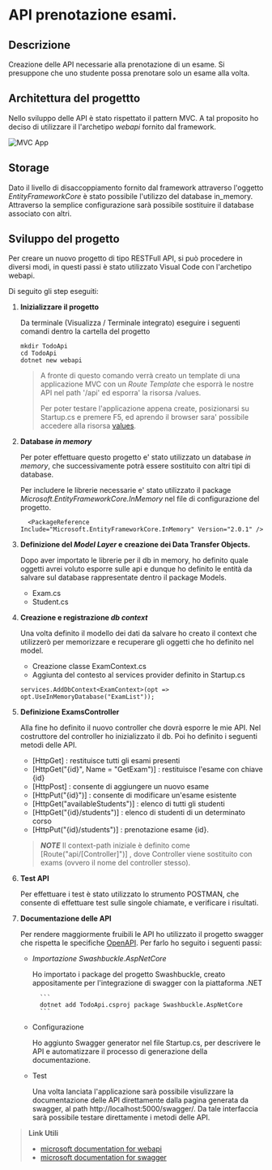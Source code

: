 # API prenotazione esami.

## Descrizione

Creazione delle API necessarie alla prenotazione di un esame. 
Si presuppone che uno studente possa prenotare solo un esame alla volta.

## Architettura del progettto

Nello sviluppo delle API è stato rispettato il pattern MVC. A tal proposito ho deciso di utilizzare il l'archetipo _webapi_ fornito dal framework.

![MVC App](https://docs.microsoft.com/en-us/aspnet/core/tutorials/first-web-api/_static/architecture.png "Rappresentazione Architettura")

## Storage 

Dato il livello di disaccoppiamento fornito dal framework attraverso l'oggetto _EntityFrameworkCore_ è stato possibile l'utilizzo del database in_memory.
Attraverso la semplice configurazione sarà possibile sostituire il database associato con altri.

## Sviluppo del progetto

Per creare un nuovo progetto di tipo RESTFull API, si può procedere in diversi modi, in questi passi è stato utilizzato Visual Code con l'archetipo webapi. 

Di seguito gli step eseguiti:

1. **Inizializzare il progetto** 

	Da terminale (Visualizza / Terminale integrato) eseguire i seguenti comandi dentro la cartella del progetto

    ```
    mkdir TodoApi
    cd TodoApi
    dotnet new webapi
    ```
    >
    > A fronte di questo comando verrà creato un template di una applicazione MVC con un _Route Template_ che
    > esporrà le nostre API nel path '<application-context>/api' ed esporra' la risorsa /values.
    >
    > Per poter testare l'applicazione appena create, posizionarsi su Startup.cs e premere F5, ed aprendo il 
    > browser sara' possibile accedere alla risorsa [values](http://localhost:5000/api/values).
    >

2. **Database _in memory_** 

    Per poter effettuare questo progetto e' stato utilizzato un database _in memory_, che successivamente potrà essere sostituito con altri tipi di database.

    Per includere le librerie necessarie e' stato utilizzato il package _Microsoft.EntityFrameworkCore.InMemory_ nel file di configurazione del progetto.

    ```
      <PackageReference Include="Microsoft.EntityFrameworkCore.InMemory" Version="2.0.1" />
    ```

3. **Definizione del _Model Layer_ e creazione dei Data Transfer Objects.** 

    Dopo aver importato le librerie per il db in memory, ho definito quale oggetti avrei voluto esporre sulle api e dunque ho definito le entità da salvare sul database rappresentate dentro il package Models.
    - Exam.cs
    - Student.cs

4. **Creazione e registrazione _db context_** 

    Una volta definito il modello dei dati da salvare ho creato il context che utilizzerò per memorizzare e recuperare gli oggetti che ho definito nel model.
    - Creazione classe ExamContext.cs
    - Aggiunta del contesto al services provider definito in Startup.cs
    
    ```
    services.AddDbContext<ExamContext>(opt => opt.UseInMemoryDatabase("ExamList"));
    ```

5. **Definizione ExamsController** 

    Alla fine ho definito il nuovo controller che dovrà esporre le mie API. 
    Nel costruttore del controller ho inizializzato il db. Poi ho definito i seguenti metodi 
    delle API.

    - [HttpGet] : restituisce tutti gli esami presenti
    - [HttpGet("{id}", Name = "GetExam")] : restituisce l'esame con chiave {id}
    - [HttpPost] : consente di aggiungere un nuovo esame
    - [HttpPut("{id}")] : consente di modificare un'esame esistente
    - [HttpGet("availableStudents")] : elenco di tutti gli studenti
    - [HttpGet("{id}/students")] : elenco di studenti di un determinato corso
    - [HttpPut("{id}/students")] : prenotazione esame {id}. 

    > ***NOTE*** Il context-path iniziale è definito come 
    > [Route("api/[Controller]")] , dove Controller viene sostituito con exams (ovvero il nome del controller stesso).

6. **Test API**

    Per effettuare i test è stato utilizzato lo strumento POSTMAN, che consente di effettuare test sulle singole chiamate, e verificare i risultati.

7. **Documentazione delle API** 

    Per rendere maggiormente fruibili le API ho utilizzato il progetto swagger che rispetta le specifiche [OpenAPI](https://github.com/OAI/OpenAPI-Specification).
    Per farlo ho seguito i seguenti passi:

    - _Importazione Swashbuckle.AspNetCore_
    
        Ho importato i package del progetto Swashbuckle, creato appositamente per l'integrazione di swagger con la piattaforma .NET

            ```
            dotnet add TodoApi.csproj package Swashbuckle.AspNetCore
            ```
     
    - Configurazione
    
        Ho aggiunto Swagger generator nel file Startup.cs, per descrivere le API e automatizzare il processo
        di generazione della documentazione.

    - Test

        Una volta lanciata l'applicazione sarà possibile visulizzare la documentazione delle API direttamente dalla pagina generata da swagger, al path http://localhost:5000/swagger/.
        Da tale interfaccia sarà possibile testare direttamente i metodi delle API.


> **Link Utili**
> 
> - [microsoft documentation for webapi](https://docs.microsoft.com/en-us/aspnet/core/tutorials/web-api-vsc)
> - [microsoft documentation for swagger](https://docs.microsoft.com/en-us/aspnet/core/tutorials/web-api-help-pages-using-swagger?tabs=visual-studio)
